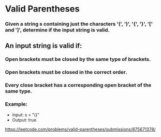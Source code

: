 # Valid Parentheses

### Given a string s containing just the characters '(', ')', '{', '}', '[' and ']', determine if the input string is valid.

## An input string is valid if:

### Open brackets must be closed by the same type of brackets.
### Open brackets must be closed in the correct order.
### Every close bracket has a corresponding open bracket of the same type.
 

### Example:

- Input: s = "()"
- Output: true


https://leetcode.com/problems/valid-parentheses/submissions/875671378/
